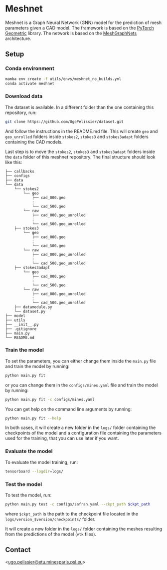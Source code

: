 # Meshnet

Meshnet is a Graph Neural Network (GNN) model for the prediction of mesh parameters given a CAD model. The framework is based on the [PyTorch Geometric](https://pytorch-geometric.readthedocs.io/en/latest/) library. The network is based on the [MeshGraphNets](https://arxiv.org/abs/2010.03409) architecture.

## Setup

### Conda environment
```bash
mamba env create -f utils/envs/meshnet_no_builds.yml
conda activate meshnet
```

### Download data
The dataset is available. In a different folder than the one containing this repository, run:
```bash
git clone https://github.com/UgoPelissier/dataset.git
```
And follow the instructions in the README.md file. This will create `geo` and `geo_unrolled` folders inside `stokes2`, `stokes3` and `stokes3adapt` folders containing the CAD models.

Last step is to move the `stokes2`, `stokes3` and `stokes3adapt` folders inside the `data` folder of this meshnet repository. The final structure should look like this:

```
├── callbacks
├── configs
├── data
└── data
    └── stokes2
        └── geo
            ├── cad_000.geo
            :
            └── cad_500.geo
        └── raw
            ├── cad_000.geo_unrolled
            :
            └── cad_500.geo_unrolled
    ├── stokes3
        └── geo
            ├── cad_000.geo
            :
            └── cad_500.geo
        └── raw
            ├── cad_000.geo_unrolled
            :
            └── cad_500.geo_unrolled
    ├── stokes3adapt
        └── geo
            ├── cad_000.geo
            :
            └── cad_500.geo
        └── raw
            ├── cad_000.geo_unrolled
            :
            └── cad_500.geo_unrolled
    ├── datamodule.py
    └── dataset.py
├── model
├── utils
├── __init__.py
├── .gitignore
├── main.py
└── README.md
```

### Train the model
To set the parameters, you can either change them inside the `main.py` file and train the model by running:
```bash
python main.py fit
```
or you can change them in the `configs/mines.yaml` file and train the model by running:
```bash
python main.py fit -c configs/mines.yaml
```

You can get help on the command line arguments by running:
```bash
python main.py fit --help
```

In both cases, it will create a new folder in the `logs/` folder containing the checkpoints of the model and a configuration file containing the parameters used for the training, that you can use later if you want.

### Evaluate the model
To evaluate the model training, run:
```bash
tensorboard --logdir=logs/
```

### Test the model
To test the model, run:
```bash
python main.py test -c configs/safran.yaml --ckpt_path $ckpt_path
```
where `$ckpt_path` is the path to the checkpoint file located in the `logs/version_$version/checkpoints/` folder.

It will create a new folder in the `logs/` folder containing the meshes resulting from the predictions of the model (`vtk` files).

## Contact

\<[ugo.pelissier@etu.minesparis.psl.eu](mailto:ugo.pelissier@etu.minesparis.psl.eu)\>
